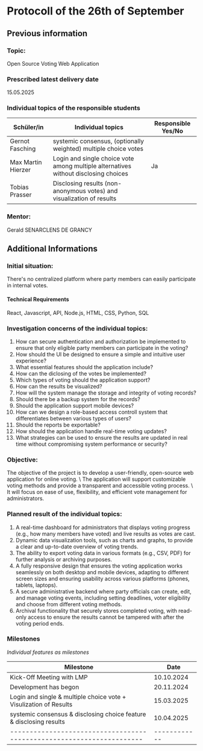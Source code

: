# Protocoll of the 26th of September 

## Previous information

### Topic:
Open Source Voting Web Application

### Prescribed latest delivery date
15.05.2025

### Individual topics of the responsible students

| Schüler/in	| Individual topics	| Responsible Yes/No |
| --- | --- | --- |
| Gernot Fasching	| systemic consensus, (optionally weighted) multiple choice votes	|  |
| Max Martin Hierzer	| Login and single choice vote among multiple alternatives without disclosing choices	| Ja |
| Tobias Prasser	| Disclosing results (non-anonymous votes) and visualization of results	|  |	

### Mentor:
Gerald SENARCLENS DE GRANCY

## Additional Informations
### Initial situation:
There's no centralized platform where party members can easily participate in internal votes.

#### Technical Requirements

React, Javascript, API, Node.js, HTML, CSS, Python, SQL


### Investigation concerns of the individual topics:

  1. How can secure authentication and authorization be implemented to ensure that only eligible party members can participate in the voting?
  1. How should the UI be designed to ensure a simple and intuitive user experience?
  1. What essential features should the application include?
  1. How can the diclosing of the votes be implemented?
  1. Which types of voting should the application support?
  1. How can the results be visualized?
  1. How will the system manage the storage and integrity of voting records?
  1. Should there be a backup system for the records?
  1. Should the application support mobile devices?
  1. How can we design a role-based access controll system that differentiates between various types of users?
  1. Should the reports be exportable?
  1. How should the application handle real-time voting updates?
  1. What strategies can be used to ensure the results are updated in real time without compromising system performance or security?

### Objective:

The objective of the project is to develop a user-friendly, open-source web application for online voting. \ The application will support customizable voting methods and provide a transparent and accessible voting process. \ It will focus on ease of use, flexibility, and efficient vote management for administrators.

### Planned result of the individual topics:

  1. A real-time dashboard for administrators that displays voting progress (e.g., how many members have voted) and live results as votes are cast. 
  1. Dynamic data visualization tools, such as charts and graphs, to provide a clear and up-to-date overview of voting trends.
  1. The ability to export voting data in various formats (e.g., CSV, PDF) for further analysis or archiving purposes.
  1. A fully responsive design that ensures the voting application works seamlessly on both desktop and mobile devices, adapting to different screen sizes and ensuring usability across various platforms (phones, tablets, laptops).
  1. A secure administrative backend where party officials can create, edit, and manage voting events, including setting deadlines, voter eligibility and choose from different voting methods.
  1. Archival functionality that securely stores completed voting, with read-only access to ensure the results cannot be tampered with after the voting period ends.

### Milestones

*Individual features as milestones*

| Milestone                                                           | Date       |
|---------------------------------------------------------------------|------------|
| Kick-Off Meeting with LMP                                           | 10.10.2024 |
| Development has begon                                               | 20.11.2024 |
| Login and single & multiple choice vote + Visulization of Results   | 15.03.2025 |
| systemic consensus & disclosing choice feature & disclosing results | 10.04.2025 |
|---------------------------------------------------------------------|------------|
